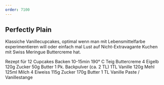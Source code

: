 ```yaml
---
order: 7100
---
```

## Perfectly Plain
Klassiche Vanillecupcakes, optimal wenn man mit Lebensmittelfarbe experimentieren will oder einfach mal Lust auf Nicht-Extravagante Kuchen mit Swiss Meringue Buttercreme hat.

Rezept für 12 Cupcakes Backen 10-15min 190° C
Teig	Buttercreme
4 Eigelb
120g Zucker
50g Butter
1 Pk. Backpulver (ca. 2 TL)
1TL Vanille
120g Mehl
125ml Milch	4 Eiweiss
115g Zucker
170g Butter
1 TL Vanille Paste / Vanillestange
